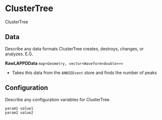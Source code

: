 # ClusterTree

ClusterTree

## Data

Describe any data formats ClusterTree creates, destroys, changes, or analyzes. E.G.

**RawLAPPDData** `map<Geometry, vector<Waveform<double>>>`
* Takes this data from the `ANNIEEvent` store and finds the number of peaks


## Configuration

Describe any configuration variables for ClusterTree.

```
param1 value1
param2 value2
```
